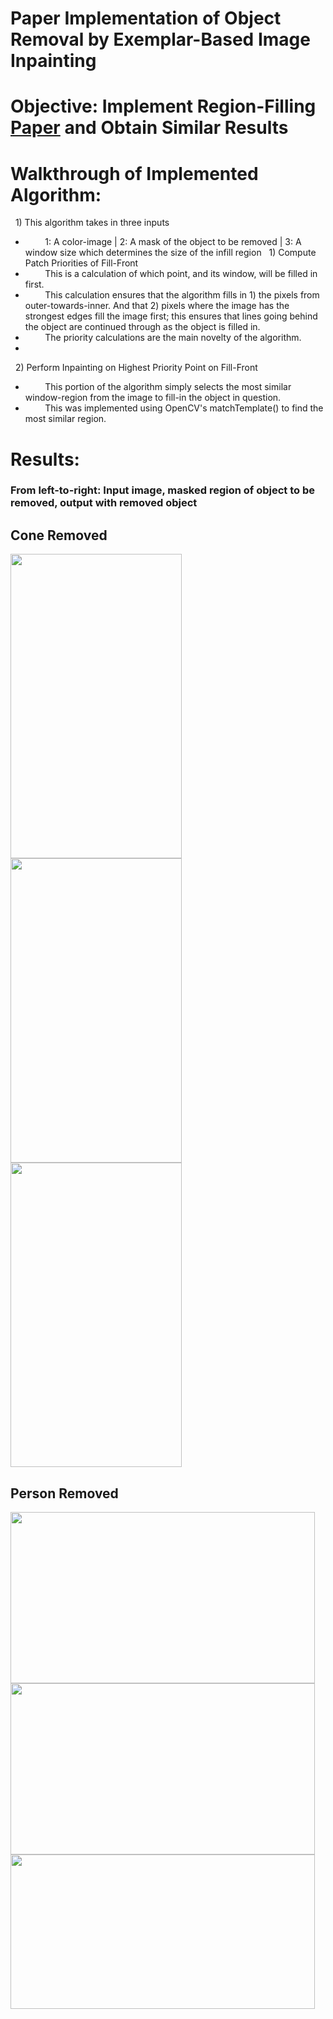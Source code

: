 # Paper Implementation of Object Removal by Exemplar-Based Image Inpainting
# Objective: Implement Region-Filling [Paper](https://www.irisa.fr/vista/Papers/2004_ip_criminisi.pdf) and Obtain Similar Results 

# Walkthrough of Implemented Algorithm:
&nbsp;&nbsp;1) This algorithm takes in three inputs
- &nbsp;&nbsp;&nbsp;&nbsp;&nbsp;&nbsp;&nbsp;&nbsp;1: A color-image | 2: A mask of the object to be removed | 3: A window size which determines the size of the infill region
&nbsp;&nbsp;1) Compute Patch Priorities of Fill-Front  
- &nbsp;&nbsp;&nbsp;&nbsp;&nbsp;&nbsp;&nbsp;&nbsp;This is a calculation of which point, and its window, will be filled in first.  
- &nbsp;&nbsp;&nbsp;&nbsp;&nbsp;&nbsp;&nbsp;&nbsp;This calculation ensures that the algorithm fills in 1) the pixels from outer-towards-inner. And that 2) pixels where the image has the strongest edges fill the image first; this ensures that lines going behind the object are continued through as the object is filled in.
- &nbsp;&nbsp;&nbsp;&nbsp;&nbsp;&nbsp;&nbsp;&nbsp;The priority calculations are the main novelty of the algorithm. 
-  
&nbsp;&nbsp;2) Perform Inpainting on Highest Priority Point on Fill-Front  
- &nbsp;&nbsp;&nbsp;&nbsp;&nbsp;&nbsp;&nbsp;&nbsp;This portion of the algorithm simply selects the most similar window-region from the image to fill-in the object in question.
- &nbsp;&nbsp;&nbsp;&nbsp;&nbsp;&nbsp;&nbsp;&nbsp;This was implemented using OpenCV's matchTemplate() to find the most similar region.
# Results:
### From left-to-right: Input image, masked region of object to be removed, output with removed object
## Cone Removed 
<img src="https://user-images.githubusercontent.com/29446797/157146736-85275658-0eed-42f4-bd07-6b4021fd1f94.png" height="487" width="274"> <img src="https://user-images.githubusercontent.com/29446797/157146869-ab0be8c4-6b73-4b87-8d50-44881357e2ab.png" height="487" width="274">
<img src="https://user-images.githubusercontent.com/29446797/157146944-34414296-86de-456d-8d07-b2dd504ed175.png" height="487" width="274">
## Person Removed
<img src="https://user-images.githubusercontent.com/29446797/157149418-ec987978-de2a-4b5d-84fa-7624303ba3db.png" height="274" width="487"> <img src="https://user-images.githubusercontent.com/29446797/157149490-f8f2636f-cccf-4b04-9486-8ef4ce9c5820.png" height="274" width="487">
<img src="https://user-images.githubusercontent.com/29446797/157149557-ac138fef-afc4-4add-b1c9-3bcd8d99e564.png" height="247" width="487">

